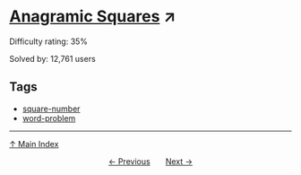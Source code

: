 # [Anagramic Squares](https://projecteuler.net/problem=98) ↗️

Difficulty rating: 35%

Solved by: 12,761 users
## Tags

- [square-number](../tags/square-number.md)
- [word-problem](../tags/word-problem.md)



---

[↑ Main Index](../README.md)


<div align=center><a href='97.md'>← Previous</a> &nbsp;&nbsp; &nbsp;&nbsp;  <a href='99.md'>Next →</a></div>
